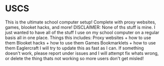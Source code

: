 # USCS
This is the ultimate school computer setup! Complete with proxy websites, games, blooket hacks, and more! DISCLAIMER: None of ths stuff is mine. I just wanted to have all of the stuff I use on my school computer on a regular basis all in one place.
Things this includes: 
Proxy websites + how to use them
Blooket hacks + how to use them
Games 
Bookmarklets + how to use them
Eaglercraft
I will try to update this as fast as I can. If something doesn't work, please report under issues and I will attempt fix whats wrong, or delete the thing thats not working so more users don't get misled!
